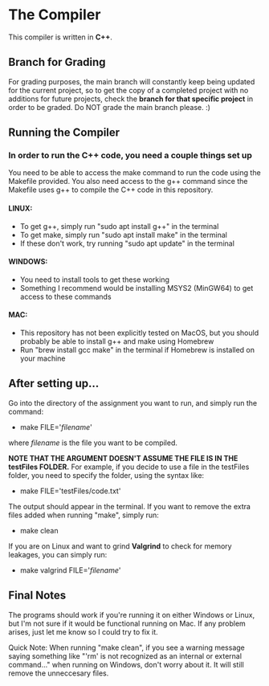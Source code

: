 # The Compiler
This compiler is written in **C++**. 

## Branch for Grading
For grading purposes, the main branch will constantly keep being updated for the current project, so to get the copy of a completed project with no additions for future projects, check the **branch for that specific project** in order to be graded. Do NOT grade the main branch please. :) 

## Running the Compiler
### In order to run the C++ code, you need a couple things set up
You need to be able to access the make command to run the code using the Makefile provided.
You also need access to the g++ command since the Makefile uses g++ to compile the C++ code in this repository.

#### LINUX:
  - To get g++, simply run "sudo apt install g++" in the terminal
  - To get make, simply run "sudo apt install make" in the terminal
  - If these don't work, try running "sudo apt update" in the terminal

#### WINDOWS:
  - You need to install tools to get these working
  - Something I recommend would be installing MSYS2 (MinGW64) to get access to these commands

#### MAC:
  - This repository has not been explicitly tested on MacOS, but you should probably be able to install g++ and make using Homebrew
  - Run "brew install gcc make" in the terminal if Homebrew is installed on your machine

## After setting up...
  
Go into the directory of the assignment you want to run, and simply run the command:
  - make FILE='*filename*'

where *filename* is the file you want to be compiled. 

**NOTE THAT THE ARGUMENT DOESN'T ASSUME THE FILE IS IN THE testFiles FOLDER.** For example, if you decide to use a file in the testFiles folder, you need to specify the folder, using the syntax like: 
  - make FILE='testFiles/code.txt'
    
The output should appear in the terminal. 
If you want to remove the extra files added when running "make", simply run:
  - make clean

If you are on Linux and want to grind **Valgrind** to check for memory leakages, you can simply run:
  - make valgrind FILE='*filename*'

## Final Notes
The programs should work if you're running it on either Windows or Linux, but I'm not sure if it would be functional running on Mac.
If any problem arises, just let me know so I could try to fix it.

Quick Note: When running "make clean", if you see a warning message saying something like "'rm' is not recognized as an internal or external command..." when running on Windows, don't worry about it. It will still remove the unneccesary files.
